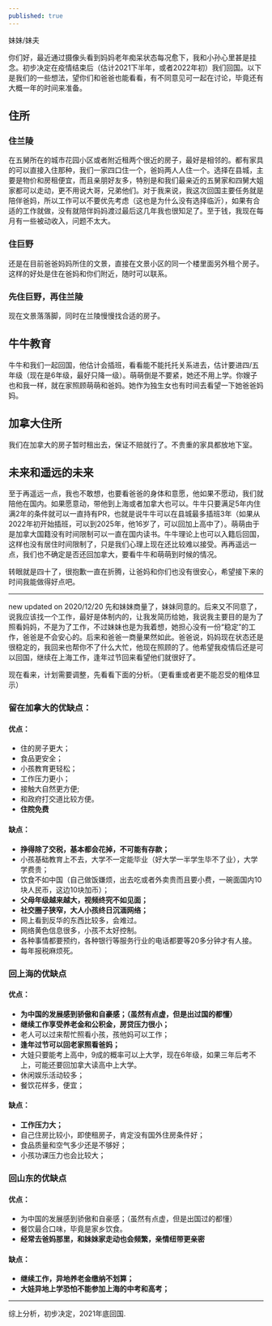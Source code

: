 ```yaml
---
published: true
---
```


妹妹/妹夫

你们好，最近通过摄像头看到妈妈老年痴呆状态每况愈下，我和小孙心里甚是挂念。初步决定在疫情结束后（估计2021下半年，或者2022年初）我们回国。以下是我们的一些想法，望你们和爸爸也能看看，有不同意见可一起在讨论，毕竟还有大概一年的时间来准备。

## 住所

### 住兰陵

在五舅所在的城市花园小区或者附近租两个很近的房子，最好是相邻的。都有家具的可以直接入住那种，我们一家四口住一个，爸妈两人人住一个。选择在县城，主要是物价和房租便宜，而且亲朋好友多，特别是和我们最亲近的五舅家和四舅大姐家都可以走动，更不用说大哥，兄弟他们。对于我来说，我这次回国主要任务就是陪伴爸妈，所以工作可以不要优先考虑（这也是为什么没有选择临沂），如果有合适的工作就做，没有就陪伴妈妈渡过最后这几年我也很知足了。至于钱，我现在每月有一些被动收入，问题不太大。

### 住巨野

还是在目前爸爸妈妈所住的文景，直接在文景小区的同一个楼里面另外租个房子。这样的好处是住在爸妈和你们附近，随时可以联系。

### 先住巨野，再住兰陵

现在文景落落脚，同时在兰陵慢慢找合适的房子。

## 牛牛教育

牛牛和我们一起回国，他估计会插班，看看能不能托托关系进去，估计要进四/五年级（现在是6年级，最好只降一级）。萌萌倒是不要紧，她还不用上学。你嫂子也和我一样，就在家照顾萌萌和爸妈。她作为独生女也有时间去看望一下她爸爸妈妈。

## 加拿大住所

我们在加拿大的房子暂时租出去，保证不赔就行了。不贵重的家具都放地下室。

## 未来和遥远的未来

至于再遥远一点，我也不敢想，也要看爸爸的身体和意愿，他如果不愿动，我们就陪他在国内。如果愿意动，带他到上海或者加拿大也可以。牛牛只要满足5年内住满2年的条件就可以一直持有PR，也就是说牛牛可以在县城最多插班3年（如果从2022年初开始插班，可以到2025年，他16岁了，可以回加上高中了）。萌萌由于是加拿大国籍没有时间限制可以一直在国内读书。牛牛理论上也可以入籍后回国，这样也没有居住时间限制了，只是我们心理上现在还比较难以接受。再再遥远一点，我们也不确定是否还回加拿大，要看牛牛和萌萌到时候的情况。


转眼就是四十了，很抱歉一直在折腾，让爸妈和你们也没有很安心，希望接下来的时间我能做得好点吧。

------

new updated on 2020/12/20
先和妹妹商量了，妹妹同意的。后来又不同意了，说我应该找一个工作，最好是体制内的，让我发简历给她，我说我主要目的是为了照看妈妈，不是为了工作，不过妹妹也是为我着想，她担心没有一份“稳定”的工作，爸爸是不会安心的。后来和爸爸一商量果然如此。爸爸说，妈妈现在状态还是很稳定的，我回来也帮你不了什么大忙，他现在照顾的了。他希望我疫情后还是可以回国，继续在上海工作，逢年过节回来看望他们就很好了。

现在看来，计划需要调整，先看看下面的分析。（更看重或者更不能忍受的粗体显示）

### 留在加拿大的优缺点：

#### 优点：

- 住的房子更大；
- 食品更安全；
- 小孩教育更轻松；
- 工作压力更小；
- 接触大自然更方便;
- 和政府打交道比较方便。
- **住院免费**

#### 缺点：

- **挣得除了交税，基本都会花掉，不可能有存款；**
- 小孩基础教育上不去，大学不一定能毕业（好大学一半学生毕不了业），大学学费贵；
- 饮食不如中国（自己做饭嫌烦，出去吃或者外卖贵而且要小费，一碗面国内10块人民币，这边10块加币）；
- **父母年级越来越大，视频终究不如见面；**
- **社交圈子狭窄，大人小孩终日沉湎网络；**
- 网上看到反华的东西比较多，会难过。
- 网络黄色信息很多，小孩不太好控制。
- 各种事情都要预约，各种银行等服务行业的电话都要等20多分钟才有人接。
- 每年报税麻烦死。

### 回上海的优缺点

#### 优点：

- **为中国的发展感到骄傲和自豪感；（虽然有点虚，但是出过国的都懂）**
- **继续工作享受养老金和公积金，房贷压力很小；**
- 老人可以过来帮忙照看小孩，孩他妈可以工作；
- **逢年过节可以回老家照看爸妈；**
- 大娃只要能考上高中，9成的概率可以上大学，现在6年级，如果三年后考不上，可能还要回加拿大读高中上大学。
- 休闲娱乐活动较多；
- 餐饮花样多，便宜；

#### 缺点：

- **工作压力大；**
- 自己住房比较小，即使租房子，肯定没有国外住房条件好；
- 食品质量和空气多少还是不够好；
- 小孩功课压力也会比较大；

### 回山东的优缺点

#### 优点：

- 为中国的发展感到骄傲和自豪感；（虽然有点虚，但是出国过的都懂）
- 餐饮最合口味，毕竟是家乡饮食。
- **经常去爸妈那里，和妹妹家走动也会频繁，亲情纽带更亲密**

#### 缺点：

- **继续工作，异地养老金缴纳不划算；**
- **大娃异地上学恐怕不能参加上海的中考和高考；**

-----

综上分析，初步决定，2021年底回国.

